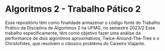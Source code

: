 # Algoritmos 2 - Trabalho Pático 2
Esse repositório têm como finalidade armazenar o código fonte do Trabalho Prático da Disciplina de Algoritmos 2 na UFMG, no semestre 2023/2
Esse trabalho especificamente, têm como objetivo fazer uma análise da performance de dois algoritmos aproximativos, Twice-Around-The-Tree e o Christofides, que resolvem o clássico problema do Caixeiro Viajante.

